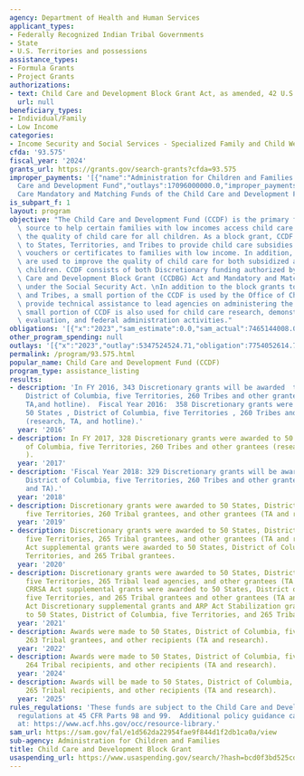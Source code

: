 ```yaml
---
agency: Department of Health and Human Services
applicant_types:
- Federally Recognized Indian Tribal Governments
- State
- U.S. Territories and possessions
assistance_types:
- Formula Grants
- Project Grants
authorizations:
- text: Child Care and Development Block Grant Act, as amended, 42 U.S. Code 9857.
  url: null
beneficiary_types:
- Individual/Family
- Low Income
categories:
- Income Security and Social Services - Specialized Family and Child Welfare Services
cfda: '93.575'
fiscal_year: '2024'
grants_url: https://grants.gov/search-grants?cfda=93.575
improper_payments: '[{"name":"Administration for Children and Families (ACF) - Child
  Care and Development Fund","outlays":17096000000.0,"improper_payments":843500000.0,"insufficient_payment":0.0,"high_priority":true,"related_programs":[{"id":"93.596","name":"Child
  Care Mandatory and Matching Funds of the Child Care and Development Fund","permalink":"/program/93.596"}]}]'
is_subpart_f: 1
layout: program
objective: "The Child Care and Development Fund (CCDF) is the primary federal funding\
  \ source to help certain families with low incomes access child care and to improve\
  \ the quality of child care for all children. As a block grant, CCDF gives funding\
  \ to States, Territories, and Tribes to provide child care subsidies primarily through\
  \ vouchers or certificates to families with low income. In addition, CCDF funds\
  \ are used to improve the quality of child care for both subsidized and unsubsidized\
  \ children. CCDF consists of both Discretionary funding authorized by the Child\
  \ Care and Development Block Grant (CCDBG) Act and Mandatory and Matching funding\
  \ under the Social Security Act. \nIn addition to the block grants to States, Territories\
  \ and Tribes, a small portion of the CCDF is used by the Office of Child Care to\
  \ provide technical assistance to lead agencies on administering the program.  A\
  \ small portion of CCDF is also used for child care research, demonstration and\
  \ evaluation, and federal administration activities."
obligations: '[{"x":"2023","sam_estimate":0.0,"sam_actual":7465144008.0,"usa_spending_actual":7756559659.75},{"x":"2024","sam_estimate":0.0,"sam_actual":8625028977.0,"usa_spending_actual":8448025061.09},{"x":"2025","sam_estimate":0.0,"sam_actual":8625028977.0,"usa_spending_actual":99132271.24}]'
other_program_spending: null
outlays: '[{"x":"2023","outlay":5347524524.71,"obligation":7754052614.78},{"x":"2024","outlay":2522542912.67,"obligation":8437514405.0},{"x":"2025","outlay":0.0,"obligation":104250387.0}]'
permalink: /program/93.575.html
popular_name: Child Care and Development Fund (CCDF)
program_type: assistance_listing
results:
- description: 'In FY 2016, 343 Discretionary grants will be awarded  to 50 States  ,
    District of Columbia, five Territories, 260 Tribes and other grantees (research,
    TA,and hotline).  Fiscal Year 2016:  358 Discretionary grants were awarded to
    50 States , District of Columbia, five Territories , 260 Tribes and other grantees
    (research, TA, and hotline).'
  year: '2016'
- description: In FY 2017, 328 Discretionary grants were awarded to 50 States, District
    of Columbia, five Territories, 260 Tribes and other grantees (research and TA
    ).
  year: '2017'
- description: 'Fiscal Year 2018: 329 Discretionary grants will be awarded to 50 States,
    District of Columbia, five Territories, 260 Tribes and other grantees (research
    and TA).'
  year: '2018'
- description: Discretionary grants were awarded to 50 States, District of Columbia,
    five Territories, 260 Tribal grantees, and other grantees (TA and research).
  year: '2019'
- description: Discretionary grants were awarded to 50 States, District of Columbia,
    five Territories, 265 Tribal grantees, and other grantees (TA and research). CARES
    Act supplemental grants were awarded to 50 States, District of Columbia, five
    Territories, and 265 Tribal grantees.
  year: '2020'
- description: Discretionary grants were awarded to 50 States, District of Columbia,
    five Territories, 265 Tribal lead agencies, and other grantees (TA and research).
    CRRSA Act supplemental grants were awarded to 50 States, District of Columbia,
    five Territories, and 265 Tribal grantees and other grantees (TA and research).  ARP
    Act Discretionary supplemental grants and ARP Act Stabilization grants were awarded
    to 50 States, District of Columbia, five Territories, and 265 Tribal lead agencies.
  year: '2021'
- description: Awards were made to 50 States, District of Columbia, five Territories,
    263 Tribal grantees, and other recipients (TA and research).
  year: '2022'
- description: Awards were made to 50 States, District of Columbia, five Territories,
    264 Tribal recipients, and other recipients (TA and research).
  year: '2024'
- description: Awards will be made to 50 States, District of Columbia, five Territories,
    265 Tribal recipients, and other recipients (TA and research).
  year: '2025'
rules_regulations: 'These funds are subject to the Child Care and Development Fund
  regulations at 45 CFR Parts 98 and 99.  Additional policy guidance can be found
  at: https://www.acf.hhs.gov/occ/resource-library.'
sam_url: https://sam.gov/fal/e1d562da22954fae9f844d1f2db1ca0a/view
sub-agency: Administration for Children and Families
title: Child Care and Development Block Grant
usaspending_url: https://www.usaspending.gov/search/?hash=bcd0f3bd525cd78906a1b493dee3cced
---
```

